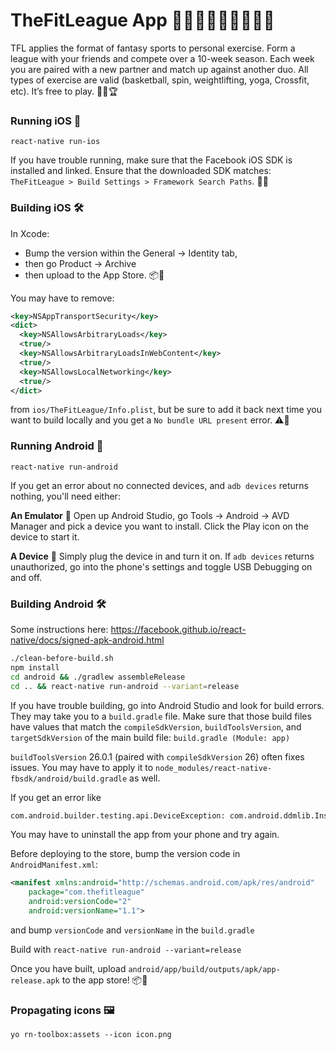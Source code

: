 # TheFitLeague App 🏋️‍♂️🏀🚴‍♀️🧘‍♂️🏋️‍♀️

TFL applies the format of fantasy sports to personal exercise. Form a league with your friends and compete over a 10-week season. Each week you are paired with a new partner and match up against another duo. All types of exercise are valid (basketball, spin, weightlifting, yoga, Crossfit, etc). It’s free to play. 💪👫🏆

### Running iOS 📱

    react-native run-ios

If you have trouble running, make sure that the Facebook iOS SDK is installed and linked. Ensure that the downloaded SDK matches: `TheFitLeague > Build Settings > Framework Search Paths`. 🤖❌

### Building iOS 🛠️

In Xcode: 

- Bump the version within the General -> Identity tab, 
- then go Product -> Archive
- then upload to the App Store. 📦🚀

You may have to remove:

```xml
<key>NSAppTransportSecurity</key>
<dict>
  <key>NSAllowsArbitraryLoads</key>
  <true/>
  <key>NSAllowsArbitraryLoadsInWebContent</key>
  <true/>
  <key>NSAllowsLocalNetworking</key>
  <true/>
</dict>
```

from `ios/TheFitLeague/Info.plist`, but be sure to add it back next time you want to build locally and you get a `No bundle URL present` error. ⚠️📝

### Running Android 📱

    react-native run-android

If you get an error about no connected devices, and `adb devices` returns nothing, you'll need either:

**An Emulator** 📱 Open up Android Studio, go Tools -> Android -> AVD Manager and pick a device you want to install. Click the Play icon on the device to start it.

**A Device** 📲 Simply plug the device in and turn it on. If `adb devices` returns unauthorized, go into the phone's settings and toggle USB Debugging on and off.

### Building Android 🛠️

Some instructions here: https://facebook.github.io/react-native/docs/signed-apk-android.html

```bash
./clean-before-build.sh
npm install
cd android && ./gradlew assembleRelease
cd .. && react-native run-android --variant=release
```

If you have trouble building, go into Android Studio and look for build errors. They may take you to a `build.gradle` file. Make sure that those build files have values that match the `compileSdkVersion`, `buildToolsVersion`, and `targetSdkVersion` of the main build file: `build.gradle (Module: app)`

`buildToolsVersion` 26.0.1 (paired with `compileSdkVersion` 26) often fixes issues. You may have to apply it to `node_modules/react-native-fbsdk/android/build.gradle` as well.

If you get an error like

```bash
com.android.builder.testing.api.DeviceException: com.android.ddmlib.InstallException: Failed to finalize session : INSTALL_FAILED_DUPLICATE_PERMISSION: Package com.thefitleague attempting to redeclare permission com.thefitleague.permission.C2D_MESSAGE already owned by com.thefitleague
```

You may have to uninstall the app from your phone and try again.

Before deploying to the store, bump the version code in `AndroidManifest.xml`:

```xml
<manifest xmlns:android="http://schemas.android.com/apk/res/android"
    package="com.thefitleague"
    android:versionCode="2"
    android:versionName="1.1">
```

and bump `versionCode` and `versionName` in the `build.gradle`

Build with `react-native run-android --variant=release`

Once you have built, upload `android/app/build/outputs/apk/app-release.apk` to the app store! 📦🚀

### Propagating icons 🖼️

    yo rn-toolbox:assets --icon icon.png
